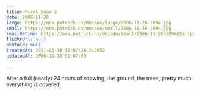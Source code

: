 ```yaml
---
title: First Snow 2
date: 2006-11-26
large: https://mea.patrick.nz/decade/large/2006-11-26-2094.jpg
small: https://mea.patrick.nz/decade/small/2006-11-26-2094.jpg
smallRetina: https://mea.patrick.nz/decade/small/2006-11-26-2094@2x.jpg
flickrUrl: null
photoId: null
createdAt: 2011-01-30 11:07:20.242052
updatedAt: 2006-11-29 02:07:03

---
```

After a full (nearly) 24 hours of snowing, the ground, the trees, pretty much everything is covered.
